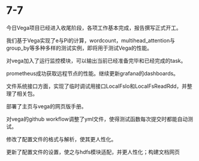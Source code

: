 # 7-7

今日Vega项目已经进入收尾阶段，各项工作基本完成，报告撰写正式开工。

我们基于Vega实现了e与Pi的计算，wordcount，multihead_attention与group_by等多种多样的测试实例，即将用于测试Vega的性能。

对vega加入了运行监控模块，可以输出当前已经准备完毕和已经完成的task。

prometheus成功获取远程节点的性能。继续更新grafana的dashboards。

文件系统接口方面，实现了临时调试用接口LocalFsIo和LocalFsReadRdd，并整理了相关包。

部署了主页与vega的网页版手册。

对vega的github workflow调整了yml文件，使得测试函数每次提交时都能自动测试。

修改了配置文件的格式与解析，使其更人性化。

更新了配置文件的设置，使之与hdfs模块适配，并更人性化；构建文档网页












